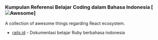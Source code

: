 ### **Kumpulan Referensi Belajar Coding dalam Bahasa Indonesia** [![Awesome](https://cdn.rawgit.com/sindresorhus/awesome/d7305f38d29fed78fa85652e3a63e154dd8e8829/media/badge.svg)]

A collection of awesome things regarding React ecosystem.

- [rails.id](https://rails.id/) - Dokumentasi belajar Ruby berbahasa indonesia
